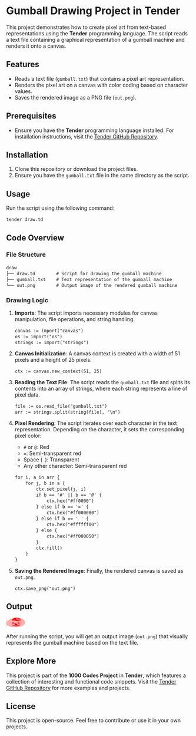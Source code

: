 # Gumball Drawing Project in Tender

This project demonstrates how to create pixel art from text-based representations using the **Tender** programming language. The script reads a text file containing a graphical representation of a gumball machine and renders it onto a canvas.

## Features

- Reads a text file (`gumball.txt`) that contains a pixel art representation.
- Renders the pixel art on a canvas with color coding based on character values.
- Saves the rendered image as a PNG file (`out.png`).

## Prerequisites

- Ensure you have the **Tender** programming language installed. For installation instructions, visit the [Tender GitHub Repository](https://github.com/2dprototype/tender).

## Installation

1. Clone this repository or download the project files.
2. Ensure you have the `gumball.txt` file in the same directory as the script.

## Usage

Run the script using the following command:

```bash
tender draw.td
```

## Code Overview

### File Structure

```
draw
├── draw.td        # Script for drawing the gumball machine
├── gumball.txt    # Text representation of the gumball machine
└── out.png        # Output image of the rendered gumball machine
```

### Drawing Logic

1. **Imports**:
   The script imports necessary modules for canvas manipulation, file operations, and string handling.

   ```tender
   canvas := import("canvas")
   os := import("os")
   strings := import("strings")
   ```

2. **Canvas Initialization**:
   A canvas context is created with a width of 51 pixels and a height of 25 pixels.

   ```tender
   ctx := canvas.new_context(51, 25)
   ```

3. **Reading the Text File**:
   The script reads the `gumball.txt` file and splits its contents into an array of strings, where each string represents a line of pixel data.

   ```tender
   file := os.read_file("gumball.txt")
   arr := strings.split(string(file), "\n")
   ```

4. **Pixel Rendering**:
   The script iterates over each character in the text representation. Depending on the character, it sets the corresponding pixel color:

   - `#` or `@`: Red
   - `=`: Semi-transparent red
   - Space (` `): Transparent
   - Any other character: Semi-transparent red

   ```tender
   for i, a in arr {
       for j, b in a {
           ctx.set_pixel(j, i)
           if b == '#' || b == '@' {
               ctx.hex("#ff0000")
           } else if b == '=' {
               ctx.hex("#ff000080")
           } else if b == ' ' {
               ctx.hex("#ffffff00")
           } else {
               ctx.hex("#ff000050")
           }
           ctx.fill()
       }
   }
   ```

5. **Saving the Rendered Image**:
   Finally, the rendered canvas is saved as `out.png`.

   ```tender
   ctx.save_png("out.png")
   ```

## Output
![Output](./out.png)

After running the script, you will get an output image (`out.png`) that visually represents the gumball machine based on the text file.

## Explore More

This project is part of the **1000 Codes Project** in **Tender**, which features a collection of interesting and functional code snippets. Visit the [Tender GitHub Repository](https://github.com/2dprototype/tender) for more examples and projects.

## License

This project is open-source. Feel free to contribute or use it in your own projects.
